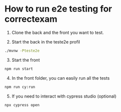 # How to run e2e testing for correctexam


1. Clone the back and the front you want to test. 

2. Start the back in the teste2e profil

```bash
./mvnw -Pteste2e
```


3. Start the front

```bash
npm run start
```


4. In the front folder, you can easily run all the tests

```bash
npm run cy:run
```


5. If you need to interact with cypress studio (optional)

```bash
npx cypress open
```


